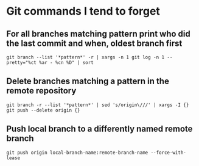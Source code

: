 # Git commands I tend to forget

## For all branches matching pattern print who did the last commit and when, oldest branch first

```shell
git branch --list '*pattern*' -r | xargs -n 1 git log -n 1 --pretty="%ct %ar - %cn %D" | sort
```

## Delete branches matching a pattern in the remote repository

```shell
git branch -r --list '*pattern*' | sed 's/origin\///' | xargs -I {} git push --delete origin {}
```

## Push local branch to a differently named remote branch

```shell
git push origin local-branch-name:remote-branch-name --force-with-lease
```
